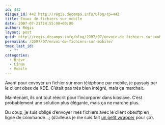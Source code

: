 ```yaml
---
id: 442
disqus_id: 442 http://regis.decamps.info/blog/?p=442
title: Envoi de fichiers sur mobile
date: 2007-07-21T14:55:00+00:00
author: Régis
layout: post
guid: http://regis.decamps.info/blog/2007/07/envoie-de-fichiers-sur-mobile/
permalink: /2007/07/envoi-de-fichiers-sur-mobile/
tmac_last_id:
  - ""
categories:
  - Brève
  - Linux
  - Mobile
---
```

Avant pour envoyer un fichier sur mon téléphone par mobile, je passais par le client obex de KDE. C’était pas très bien intégré, mais ça marchait.

Maintenant, ils ont tout réécrit pour l’incorporer dans kioslave. C’est probablement une solution plus élégante, mais ça ne marche plus.

Du coup, je suis obligé d’envoyer mes fichiers avec le client obexftp en ligne de commande…; (d’ailleurs je me suis fait [un petit wrapper](http://shellutils.googlecode.com/svn/trunk/send2bt.sh) pour ça).
